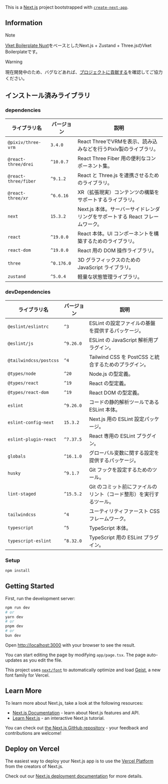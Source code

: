 This is a [Next.js](https://nextjs.org) project bootstrapped with [`create-next-app`](https://nextjs.org/docs/app/api-reference/cli/create-next-app).

## Information

> [!NOTE]
>[Vket Boilerplate Nuxt](https://github.com/PublicHIKKY/vket-boilerplate-nuxt)をベースとしたNext.js + Zustand + Three.jsのVket Boilerplateです。


> [!WARNING]
> 現在開発中のため、バグなどあれば、[プロジェクトに貢献する](https://docs.github.com/ja/get-started/exploring-projects-on-github/contributing-to-a-project)を確認してご協力ください。

## インストール済みライブラリ
### dependencies

| ライブラリ名               | バージョン      | 説明                                             |
| -------------------- | ---------- | ---------------------------------------------- |
| `@pixiv/three-vrm`  | `3.4.0`  | React ThreeでVRMを表示、読み込みなどを行うPixiv製のライブラリ。              |
| `@react-three/drei`  | `^10.0.7`  | React Three Fiber 用の便利なコンポーネント集。               |
| `@react-three/fiber` | `^9.1.2`   | React と Three.js を連携させるためのライブラリ。               |
| `@react-three/xr`    | `^6.6.16`  | XR（拡張現実）コンテンツの構築をサポートするライブラリ。                  |
| `next`               | `15.3.2`   | Next.js 本体。サーバーサイドレンダリングをサポートする React フレームワーク。 |
| `react`              | `^19.0.0`  | React 本体。UI コンポーネントを構築するためのライブラリ。              |
| `react-dom`          | `^19.0.0`  | React 用の DOM 操作ライブラリ。                          |
| `three`              | `^0.176.0` | 3D グラフィックスのための JavaScript ライブラリ。               |
| `zustand`            | `^5.0.4`   | 軽量な状態管理ライブラリ。                                  |


### devDependencies
| ライブラリ名                 | バージョン     | 説明                                    |
| ---------------------- | --------- | ------------------------------------- |
| `@eslint/eslintrc`     | `^3`      | ESLint の設定ファイルの基盤を提供するパッケージ。          |
| `@eslint/js`           | `^9.26.0` | ESLint の JavaScript 解析用プラグイン。         |
| `@tailwindcss/postcss` | `^4`      | Tailwind CSS を PostCSS と統合するためのプラグイン。 |
| `@types/node`          | `^20`     | Node.js の型定義。                         |
| `@types/react`         | `^19`     | React の型定義。                           |
| `@types/react-dom`     | `^19`     | React DOM の型定義。                       |
| `eslint`               | `^9.26.0` | コードの静的解析ツールである ESLint 本体。             |
| `eslint-config-next`   | `15.3.2`  | Next.js 用の ESLint 設定パッケージ。            |
| `eslint-plugin-react`  | `^7.37.5` | React 専用の ESLint プラグイン。               |
| `globals`              | `^16.1.0` | グローバル変数に関する設定を提供するパッケージ。              |
| `husky`                | `^9.1.7`  | Git フックを設定するためのツール。                   |
| `lint-staged`          | `^15.5.2` | Git のコミット前にファイルのリント（コード整形）を実行するツール。   |
| `tailwindcss`          | `^4`      | ユーティリティファースト CSS フレームワーク。             |
| `typescript`           | `^5`      | TypeScript 本体。                        |
| `typescript-eslint`    | `^8.32.0` | TypeScript 用の ESLint プラグイン。           |


### Setup
```bash
npm install
```


## Getting Started
First, run the development server:

```bash
npm run dev
# or
yarn dev
# or
pnpm dev
# or
bun dev
```

Open [http://localhost:3000](http://localhost:3000) with your browser to see the result.

You can start editing the page by modifying `app/page.tsx`. The page auto-updates as you edit the file.

This project uses [`next/font`](https://nextjs.org/docs/app/building-your-application/optimizing/fonts) to automatically optimize and load [Geist](https://vercel.com/font), a new font family for Vercel.

## Learn More

To learn more about Next.js, take a look at the following resources:

- [Next.js Documentation](https://nextjs.org/docs) - learn about Next.js features and API.
- [Learn Next.js](https://nextjs.org/learn) - an interactive Next.js tutorial.

You can check out [the Next.js GitHub repository](https://github.com/vercel/next.js) - your feedback and contributions are welcome!

## Deploy on Vercel

The easiest way to deploy your Next.js app is to use the [Vercel Platform](https://vercel.com/new?utm_medium=default-template&filter=next.js&utm_source=create-next-app&utm_campaign=create-next-app-readme) from the creators of Next.js.

Check out our [Next.js deployment documentation](https://nextjs.org/docs/app/building-your-application/deploying) for more details.
